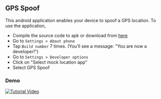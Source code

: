 ## GPS Spoof
This android application enables your device to spoof a GPS location. To use the application,
- Compile the source code to apk or download from [here](https://github.com/Tomiwa-Ot/GPS-Spoof/releases)
- Go to ```Settings > About phone```
- Tap ```Build number``` 7 times. (You’ll see a message: "You are now a developer!")
- Go to ```Settings > Developer options```
- Click on "Select mock location app”
- Select GPS Spoof

### Demo
[![Tutorial Video](https://img.youtube.com/vi/tPuekUuY1U8/0.jpg)](https://youtu.be/tPuekUuY1U8)
